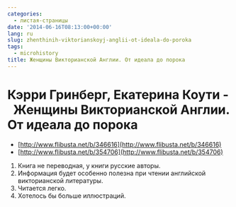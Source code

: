 ```yaml
---
categories:
  - листая-страницы
date: '2014-06-16T08:13:00+00:00'
lang: ru
slug: zhenthinih-viktorianskoyj-anglii-ot-ideala-do-poroka
tags:
  - microhistory
title: Женщины Викторианской Англии. От идеала до порока
---
```


# Кэрри Гринберг, Екатерина Коути -  Женщины Викторианской Англии. От идеала до порока

- [http://www.flibusta.net/b/346616](http://www.flibusta.net/b/346616)  
- [http://www.flibusta.net/b/354706](http://www.flibusta.net/b/354706)  

<!--more-->

1.  Книга не переводная, у книги русские авторы.
2.  Информация будет особенно полезна при чтении английской викторианской литературы.
3.  Читается легко.
4.  Хотелось бы больше иллюстраций.
